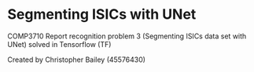 # Segmenting ISICs with UNet

COMP3710 Report recognition problem 3 (Segmenting ISICs data set with UNet) solved in Tensorflow (TF)

Created by Christopher Bailey (45576430)
